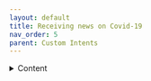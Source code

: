 ```yaml
---
layout: default
title: Receiving news on Covid-19
nav_order: 5
parent: Custom Intents
---
```


<details close markdown="block">
  <summary>
    Content
  </summary>
  {: .text-delta }
1. TOC
{:toc}
</details>